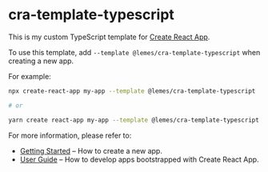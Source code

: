 # cra-template-typescript

This is my custom TypeScript template for [Create React App](https://github.com/facebook/create-react-app).

To use this template, add `--template @lemes/cra-template-typescript` when creating a new app.

For example:

```sh
npx create-react-app my-app --template @lemes/cra-template-typescript

# or

yarn create react-app my-app --template @lemes/cra-template-typescript
```

For more information, please refer to:

- [Getting Started](https://create-react-app.dev/docs/getting-started) – How to create a new app.
- [User Guide](https://create-react-app.dev) – How to develop apps bootstrapped with Create React App.
